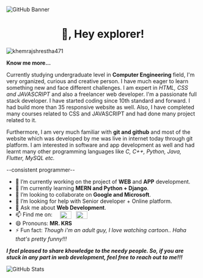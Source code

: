 ![GitHub Banner](https://github.com/khemrajshrestha471/khemrajshrestha471/assets/86350457/f96ae731-4eba-444a-958b-25077cd8f25f)

<h1 align="center">👋, Hey explorer!</h1>

<p align="left"> <img src="https://komarev.com/ghpvc/?username=khemrajshrestha471&label=Profile%20views&color=0e75b6&style=flat" alt="khemrajshrestha471" /> </p>

**Know me more...**

Currently studying undergraduate level in **Computer Engineering** field, I'm very organized, curious and creative person. I have much eager to learn something new and face different challenges. I am expert in _HTML, CSS and JAVASCRIPT_ and also a freelancer web developer. I'm a passionate full stack developer. I have started coding since 10th standard and forward. I had build more than 35 responsive website as well. Also, I have completed many courses related to CSS and JAVASCRIPT and had done many project related to it.

 Furthermore, I am very much familiar with **git and github** and most of the website which was developed by me was live in internet today through git platform. I am interested in software and app development as well and had learnt many other programming languages like _C, C++, Python, Java, Flutter, MySQL etc._ 

--consistent programmer-- <br>

- 🔭 I’m currently working on the project of **WEB** and **APP** development.
- 🌱 I’m currently learning **MERN and Python + Django**. 
- 👯 I’m looking to collaborate on **Google and Microsoft**. 
- 🤔 I’m looking for help with Senior developer + Online platform. 
- 💬 Ask me about **Web Development**. 
- 📫 Find me on: &nbsp; &nbsp; <a href="https://www.facebook.com/khemrajshrestha471" target="_blank"><img align="center" src="https://cdn.jsdelivr.net/npm/simple-icons@3.0.1/icons/facebook.svg" height="20" width="30"></a> &nbsp; <a href="https://www.linkedin.com/in/khemrajshrestha471/" target="_blank"><img align="center" src="https://cdn.jsdelivr.net/npm/simple-icons@3.0.1/icons/linkedin.svg" height="20" width="30"></a>              
- 😄 Pronouns: **MR. KRS** 
- ⚡ Fun fact: _Though i'm an adult guy, I love watching cartoon.. Haha that's pretty funny!!!_ 

***I feel pleased to share khowledge to the needy people. So, if you are stuck in any part in web development, feel free to reach out to me!!!***

![GitHub Stats](https://github-readme-stats.vercel.app/api?username=khemrajshrestha471&theme=radical)

